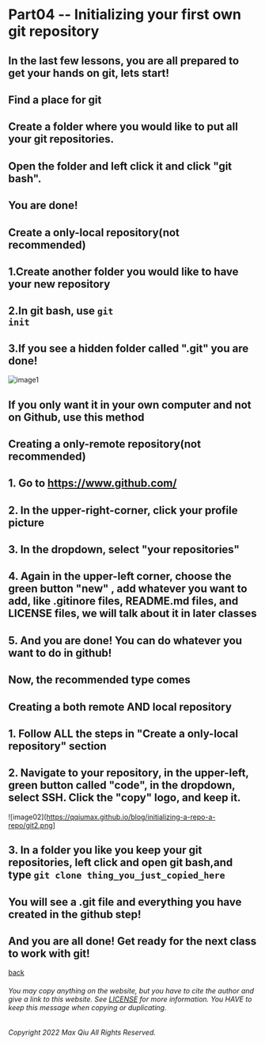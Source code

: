 # Part04 -- Initializing your first own git repository
## In the last few lessons, you are all prepared to get your hands on git, lets start!
## **Find a place for git**
## Create a folder where you would like to put all your git repositories.
## Open the folder and left click it and click "git bash".
## You are done!
## **Create a only-local repository(not recommended)**
## 1.Create another folder you would like to have your new repository
## 2.In git bash, use <code>git init</code>
## 3.If you see a hidden folder called ".git" you are done!
![image1](https://qqiumax.github.io/blog/initializing-a-repo/git1.png)
## If you only want it in your own computer and not on Github, use this method
## **Creating a only-remote repository(not recommended)**
## 1. Go to <https://www.github.com/>
## 2. In the upper-right-corner, click your profile picture
## 3. In the dropdown, select "your repositories"
## 4. Again in the upper-left corner, choose the green button "new" , add whatever you want to add, like .gitinore files, README.md files, and LICENSE files, we will talk about it in later classes
## 5. And you are done! You can do whatever you want to do in github!
## **Now, the recommended type comes**
## **Creating a both remote AND local repository**
## 1. Follow ALL the steps in "Create a only-local repository" section
## 2. Navigate to your repository, in the upper-left, green button called "code", in the dropdown, select SSH. Click the "copy" logo, and keep it.
![image02](https://qqiumax.github.io/blog/initializing-a-repo-a-repo/git2.png]
## 3. In a folder you like you keep your git repositories, left click and open git bash,and type <code>git clone thing_you_just_copied_here</code>
## You will see a .git file and everything you have created in the github step!
## And you are all done! Get ready for the next class to work with git!
[back](https://qqiumax.github.io/home/)


###### You may copy anything on the website, but you have to cite the author and give a link to this website. See [LICENSE](https://qqiumax.github.io/LICENSE) for more information. You HAVE to keep this message when copying or duplicating.

###### Copyright 2022 Max Qiu All Rights Reserved.